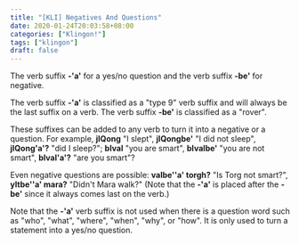 ```yaml
---
title: "[KLI] Negatives And Questions"
date: 2020-01-24T20:03:58+08:00
categories: ["Klingon!"]
tags: ["klingon"]
draft: false
---
```


The verb suffix **-'a'** for a yes/no question and the verb suffix **-be'** for negative.   
    

The verb suffix **-'a'** is classified as a "type 9" verb suffix and will always be the last suffix on a verb.  The verb suffix **-be'** is classified as a "rover".   
    

These suffixes can be added to any verb to turn it into a negative or a question. For example, **jIQong** "I slept", **jIQongbe'** "I did not sleep", **jIQong'a'?** "did I sleep?"; **bIval** "you are smart", **bIvalbe'** "you are not smart", **bIval'a'?** "are you smart"?   
    

Even negative questions are possible: **valbe''a' torgh?** "Is Torg not smart?", **yItbe''a' mara?** "Didn't Mara walk?" (Note that the **-'a'** is placed after the **-be'** since it always comes last on the verb.)   
    

Note that the **-'a'** verb suffix is not used when there is a question word such as "who", "what", "where", "when", "why", or "how". It is only used to turn a statement into a yes/no question.    
